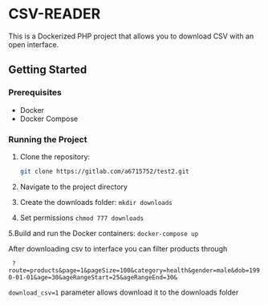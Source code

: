 # CSV-READER

This is a Dockerized PHP project that allows you to download CSV with an open interface.

## Getting Started

### Prerequisites

- Docker
- Docker Compose

### Running the Project

1. Clone the repository:

   ```bash
   git clone https://gitlab.com/a6715752/test2.git

2. Navigate to the project directory

3. Create the downloads folder:
``` mkdir downloads ```
4. Set permissions
```chmod 777 downloads ```

5.Build and run the Docker containers:
``` docker-compose up ```


After downloading csv to interface you can filter products through

``` ?route=products&page=1&pageSize=100&category=health&gender=male&dob=1990-01-01&age=30&ageRangeStart=25&ageRangeEnd=30&```


```download_csv=1``` parameter allows download it to the downloads folder
